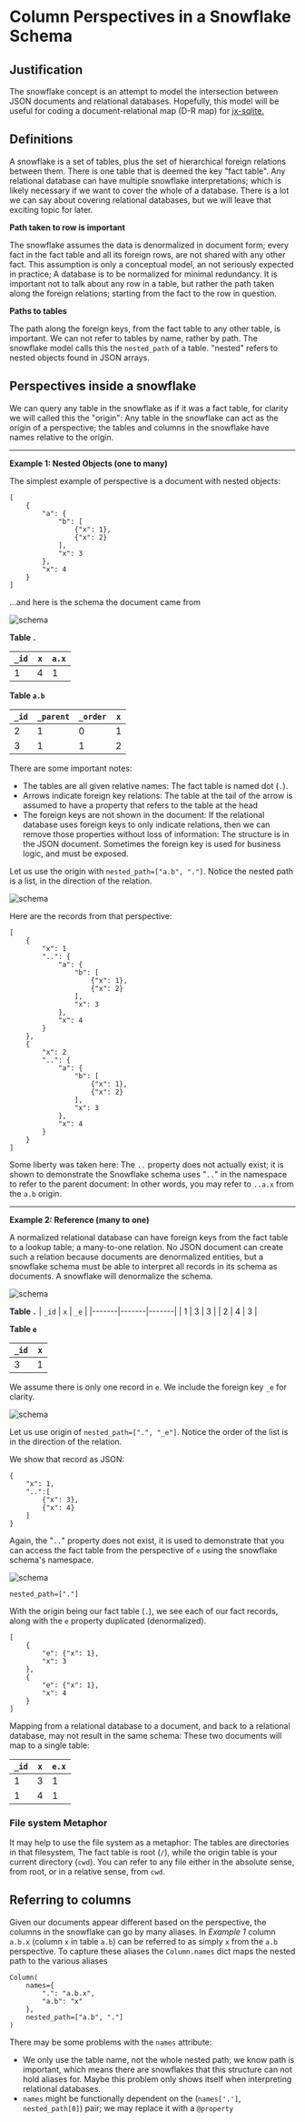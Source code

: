 

# Column Perspectives in a Snowflake Schema

## Justification

The snowflake concept is an attempt to model the intersection between JSON documents and relational databases. Hopefully, this model will be useful for coding a document-relational map (D-R map) for [jx-sqlite.](https://github.com/mozilla/jx-sqlite)

## Definitions

A snowflake is a set of tables, plus the set of hierarchical foreign relations between them. There is one table that is deemed the key "fact table". Any relational database can have multiple snowflake interpretations; which is likely necessary if we want to cover the whole of a database. There is a lot we can say about covering relational databases, but we will leave that exciting topic for later.  

**Path taken to row is important**

The snowflake assumes the data is denormalized in document form; every fact in the fact table and all its foreign rows, are not shared with any other fact. This assumption is only a conceptual model, an not seriously expected in practice; A database is to be normalized for minimal redundancy. It is important not to talk about any row in a table, but rather the path taken along the foreign relations; starting from the fact to the row in question. 

**Paths to tables**

The path along the foreign keys, from the fact table to any other table, is important. We can not refer to tables by name, rather by path. The snowflake model calls this the `nested_path` of a table. "nested" refers to nested objects found in JSON arrays.

## Perspectives inside a snowflake

We can query any table in the snowflake as if it was a fact table, for clarity we will called this the "origin": Any table in the snowflake can act as the origin of a  perspective; the tables and columns in the snowflake have names relative to the origin.

----------


**Example 1: Nested Objects (one to many)**

The simplest example of perspective is a document with nested objects: 

    [
        {
            "a": {
                "b": [
                    {"x": 1},
                    {"x": 2}
                ],
                "x": 3
            },
            "x": 4
        }
    ]

...and here is the schema the document came from

![schema](nested1.png)

**Table `.`**

| `_id` |  `x`  |  `a.x`  |
|-------|-------|---------|
|   1   |   4   |    1    |

**Table `a.b`**

| `_id` | `_parent` | `_order` |  `x`  |
|-------|-----------|----------|-------|
|   2   |     1     |     0    |   1   |
|   3   |     1     |     1    |   2   |

There are some important notes:

* The tables are all given relative names: The fact table is named dot (`.`).
* Arrows indicate foreign key relations: The table at the tail of the arrow is assumed to have a property that refers to the table at the head
* The foreign keys are not shown in the document: If the relational database uses foreign keys to only indicate relations, then we can remove those properties without loss of information: The structure is in the JSON document. Sometimes the foreign key is used for business logic, and must be exposed.

Let us use the origin with `nested_path=["a.b", "."]`. Notice the nested path is a list, in the direction of the relation.

![schema](nested2.png)

Here are the records from that perspective:

    [
        {
            "x": 1
            "..": {
                "a": {
                    "b": [
                        {"x": 1},
                        {"x": 2}
                    ],
                    "x": 3
                },
                "x": 4
            }
        },
        {
            "x": 2
            "..": {
                "a": {
                    "b": [
                        {"x": 1},
                        {"x": 2}
                    ],
                    "x": 3
                },
                "x": 4
            }
        }
    ]

Some liberty was taken here: The `..` property does not actually exist; it is shown to demonstrate the Snowflake schema uses "`..`" in the namespace to refer to the parent document: In other words, you may refer to `..a.x` from the `a.b` origin. 

----------

**Example 2: Reference (many to one)**

A normalized relational database can have foreign keys from the fact table to a lookup table; a many-to-one relation. No JSON document can create such a relation because documents are denormalized entities, but a snowflake schema must be able to interpret all records in its schema as documents. A snowflake will denormalize the schema.

![schema](ref1.png)


**Table `.`**
| `_id` |  `x`  |  `_e` |
|-------|-------|-------|
|   1   |   3   |   3   |
|   2   |   4   |   3   |

**Table `e`**

| `_id` |  `x`  |
|-------|-------|
|   3   |   1   |


We assume there is only one record in `e`. We include the foreign key `_e` for clarity.


![schema](ref2.png)

Let us use origin of `nested_path=[".", "_e"]`. Notice the order of the list is in the direction of the relation. 
 
We show that record as JSON:

    {
        "x": 1,
        "..":[
            {"x": 3},
            {"x": 4}
        ]
    }

Again, the "`..`" property does not exist, it is used to demonstrate that you can access the fact table from the perspective of `e` using the snowflake schema's namespace.
 
![schema](ref3.png)

`nested_path=["."]`

With the origin being our fact table (`.`), we see each of our fact records, along with the `e` property duplicated (denormalized).

    [
        {
            "e": {"x": 1},
            "x": 3
        },
        {
            "e": {"x": 1},
            "x": 4
        }
    ]
  

Mapping from a relational database to a document, and back to a relational database, may not result in the same schema: These two documents will map to a single table:


| `_id` |  `x`  |  `e.x`  |
|-------|-------|---------|
|   1   |   3   |    1    |
|   1   |   4   |    1    |


### File system Metaphor

It may help to use the file system as a metaphor: The tables are directories in that filesystem, The fact table is root (`/`), while the origin table is your current directory (`cwd`). You can refer to any file either in the absolute sense, from root, or in a relative sense, from `cwd`.

## Referring to columns

Given our documents appear different based on the perspective, the columns in the snowflake can go by many aliases. In *Example 1* column `a.b.x` (column `x` in table `a.b`) can be referred to as simply `x` from the `a.b` perspective.  To capture these aliases the `Column.names` dict maps the nested path to the various aliases

	Column(
		names={
			".": "a.b.x", 
			"a.b": "x"
		},
        nested_path=["a.b", "."]
	)

There may be some problems with the `names` attribute:

* We only use the table name, not the whole nested path; we know path is important, which means there are snowflakes that this structure can not hold aliases for. Maybe this problem only shows itself when interpreting relational databases.
* `names` might be functionally dependent on the (`names['.']`, `nested_path[0]`) pair; we may replace it with a `@property` 

